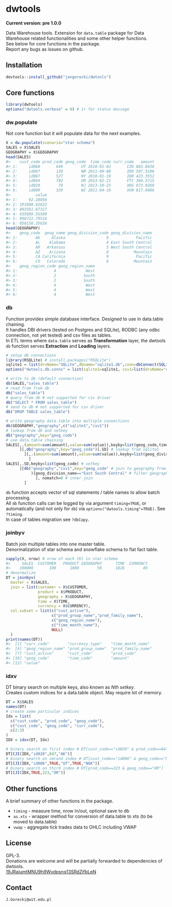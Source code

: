 # dwtools

**Current version: pre 1.0.0**  

Data Warehouse tools. Extension for `data.table` package for Data Warehouse related functionalities and some other helper functions.  
See below for core functions in the package.  
Report any bugs as issues on github.

## Installation

```r
devtools::install_github("jangorecki/dwtools")
```

## Core functions

```r
library(dwtools)
options("dwtools.verbose" = 0) # 1+ for status message
```

### dw.populate
Not core function but it will populate data for the next examples.  

```r
X = dw.populate(scenario="star schema")
SALES = X$SALES
GEOGRAPHY = X$GEOGRAPHY
head(SALES)
#>    cust_code prod_code geog_code  time_code curr_code   amount
#> 1:     id088       649        UT 2010-01-02       CZK 883.8430
#> 2:     id097       139        NM 2011-09-08       IDR 507.5106
#> 3:     id087       527        NY 2010-01-10       IDR 423.3552
#> 4:     id044       702        OR 2013-02-21       FTC 304.5715
#> 5:     id020        78        NJ 2013-10-25       XDG 973.9260
#> 6:     id009       339        WI 2011-04-19       XVN 817.0486
#>           value
#> 1:     92.28056
#> 2: 191600.92622
#> 3: 803561.87327
#> 4: 435609.55580
#> 5: 998722.79516
#> 6: 850158.35636
head(GEOGRAPHY)
#>    geog_code  geog_name geog_division_code geog_division_name
#> 1:        AK     Alaska                  9            Pacific
#> 2:        AL    Alabama                  4 East South Central
#> 3:        AR   Arkansas                  5 West South Central
#> 4:        AZ    Arizona                  8           Mountain
#> 5:        CA California                  9            Pacific
#> 6:        CO   Colorado                  8           Mountain
#>    geog_region_code geog_region_name
#> 1:                4             West
#> 2:                2            South
#> 3:                2            South
#> 4:                4             West
#> 5:                4             West
#> 6:                4             West
```

### db
Function provides simple database interface. Designed to use in data.table chaining.  
It handles DBI drivers (tested on Postgres and SQLite), RODBC (any odbc connection, not yet tested) and csv files as tables.  
In ETL terms where `data.table` serves as **Transformation** layer, the dwtools `db` function serves **Extraction** and **Loading** layers.  

```r
# setup db connections
library(RSQLite) # install.packages("RSQLite")
sqlite1 = list(drvName="SQLite",dbname="sqlite1.db",conn=dbConnect(SQLite(), dbname="sqlite1.db"))
options("dwtools.db.conns" = list(sqlite1=sqlite1, csv1=list(drvName="csv")))

# write to db (default connection)
db(SALES,"sales_table")
# read from from db
db("sales_table")
# query from db # not supported for csv driver
db("SELECT * FROM sales_table")
# send to db # not supported for csv driver
db("DROP TABLE sales_table")

# write geography data.table into multiple connections
db(GEOGRAPHY,"geography",c("sqlite1","csv1"))
# lookup from db and setkey
db("geography",key="geog_code")
# use data.table chaining
SALES[,.(amount=sum(amount),value=sum(value)),keyby=list(geog_code,time_code) # aggr to geog_code, time_code
      ][,db("geography",key="geog_code")[.SD] # lookup from sqlite1
        ][,.(amount=sum(amount),value=sum(value)),keyby=list(geog_division_name,time_code) # aggr to division_code, time_code
          ]
SALES[,.SD,keyby=list(geog_code) # setkey
      ][db("geography","csv1",key="geog_code" # join to geography from csv file
           )[geog_division_name=="East South Central" # filter geography to one division_name
             ], nomatch=0 # inner join
        ]
```
`db` function accepts vector of sql statements / table names to allow batch processing.  
All `db` function calls can be logged by via argument `timing=TRUE`, or automatically (and not only for `db`) via `options("dwtools.timing"=TRUE)`. See `?timing`.    
In case of tables migration see `?dbCopy`.

### joinbyv
Batch join multiple tables into one master table.  
Denormalization of star schema and snowflake schema to flat fact table.  

```r
sapply(X, nrow) # nrow of each tbl in star schema
#>     SALES  CUSTOMER   PRODUCT GEOGRAPHY      TIME  CURRENCY 
#>    100000       100      1000        50      1826        49
# denormalize 
DT = joinbyv(
  master = X$SALES,
  join = list(customer = X$CUSTOMER,
              product = X$PRODUCT,
              geography = X$GEOGRAPHY,
              time = X$TIME,
              currency = X$CURRENCY),
  col.subset = list(c("cust_active"),
                    c("prod_group_name","prod_family_name"),
                    c("geog_region_name"),
                    c("time_month_name"),
                    NULL)
  )
print(names(DT))
#>  [1] "curr_code"        "currency_type"    "time_month_name" 
#>  [4] "geog_region_name" "prod_group_name"  "prod_family_name"
#>  [7] "cust_active"      "cust_code"        "prod_code"       
#> [10] "geog_code"        "time_code"        "amount"          
#> [13] "value"
```

### idxv
DT binary search on multiple keys, also known as *Nth setkey*.  
Creates custom indices for a data.table object. May require lot of memory.  

```r
DT = X$SALES
names(DT)
# create some particular indices
Idx = list(
  c("cust_code", "prod_code", "geog_code"),
  c("cust_code", "geog_code", "curr_code"),
  c(2:3)
)
IDX = idxv(DT, Idx)

# binary search on first index # DT[cust_code=="id020" & prod_code==847 & geog_code=="AK"]
DT[CJI(IDX,"id020",847,"AK")]
# binary search on second index # DT[cust_code=="id006" & geog_code=="UT" & curr_code=="NOK"]
DT[CJI(IDX,"id006",TRUE,"UT",TRUE,"NOK")]
# binary search on third index # DT[prod_code==323 & geog_code=="OR"]
DT[CJI(IDX,TRUE,323,"OR")]
```

## Other functions
A brief summary of other functions in the package.  
* `timing` - measure time, nrow in/out, optional save to db
* `as.xts` - wrapper method for conversion of data.table to xts (to be moved to data.table)
* `vwap` - aggregate tick trades data to OHLC including VWAP

## License
GPL-3.  
Donations are welcome and will be partially forwarded to dependencies of dwtools.  
[19JRajumtMNU9h9Wvdpsnq13SRdZjfbLeN](https://blockchain.info/address/19JRajumtMNU9h9Wvdpsnq13SRdZjfbLeN)

## Contact
`J.Gorecki@wit.edu.pl`


